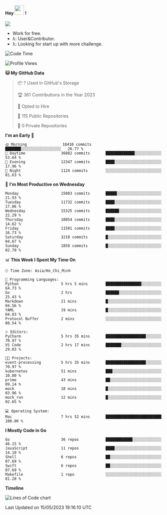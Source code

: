 
#### Hey <img src="https://media.giphy.com/media/hvRJCLFzcasrR4ia7z/giphy.gif" width="30"> !
![](https://komarev.com/ghpvc/?username=your-github-username)
- Work for free.
- λ: User&Contributor. 
- λ: Looking for start up with more challenge.

<!--START_SECTION:waka-->
![Code Time](http://img.shields.io/badge/Code%20Time-996%20hrs%2032%20mins-blue)

![Profile Views](http://img.shields.io/badge/Profile%20Views-126-blue)

**🐱 My GitHub Data** 

> 📦 ? Used in GitHub's Storage 
 > 
> 🏆 361 Contributions in the Year 2023
 > 
> 💼 Opted to Hire
 > 
> 📜 115 Public Repositories 
 > 
> 🔑 0 Private Repositories 
 > 
**I'm an Early 🐤** 

```text
🌞 Morning                18410 commits       ███████░░░░░░░░░░░░░░░░░░   26.77 % 
🌆 Daytime                36882 commits       █████████████░░░░░░░░░░░░   53.64 % 
🌃 Evening                12347 commits       ████░░░░░░░░░░░░░░░░░░░░░   17.96 % 
🌙 Night                  1124 commits        ░░░░░░░░░░░░░░░░░░░░░░░░░   01.63 % 
```
📅 **I'm Most Productive on Wednesday** 

```text
Monday                   15083 commits       █████░░░░░░░░░░░░░░░░░░░░   21.93 % 
Tuesday                  11732 commits       ████░░░░░░░░░░░░░░░░░░░░░   17.06 % 
Wednesday                15325 commits       ██████░░░░░░░░░░░░░░░░░░░   22.29 % 
Thursday                 10054 commits       ████░░░░░░░░░░░░░░░░░░░░░   14.62 % 
Friday                   11501 commits       ████░░░░░░░░░░░░░░░░░░░░░   16.73 % 
Saturday                 3210 commits        █░░░░░░░░░░░░░░░░░░░░░░░░   04.67 % 
Sunday                   1858 commits        █░░░░░░░░░░░░░░░░░░░░░░░░   02.70 % 
```


📊 **This Week I Spent My Time On** 

```text
🕑︎ Time Zone: Asia/Ho_Chi_Minh

💬 Programming Languages: 
Python                   5 hrs 5 mins        ████████████████░░░░░░░░░   64.73 % 
Go                       2 hrs               ██████░░░░░░░░░░░░░░░░░░░   25.43 % 
Markdown                 21 mins             █░░░░░░░░░░░░░░░░░░░░░░░░   04.56 % 
YAML                     19 mins             █░░░░░░░░░░░░░░░░░░░░░░░░   04.03 % 
Protocol Buffer          2 mins              ░░░░░░░░░░░░░░░░░░░░░░░░░   00.54 % 

🔥 Editors: 
PyCharm                  5 hrs 35 mins       ██████████████████░░░░░░░   70.97 % 
VS Code                  2 hrs 17 mins       ███████░░░░░░░░░░░░░░░░░░   29.03 % 

🐱‍💻 Projects: 
event-processing         5 hrs 35 mins       ██████████████████░░░░░░░   70.97 % 
kubernetes               51 mins             ███░░░░░░░░░░░░░░░░░░░░░░   10.80 % 
prime                    43 mins             ██░░░░░░░░░░░░░░░░░░░░░░░   09.14 % 
mock                     18 mins             █░░░░░░░░░░░░░░░░░░░░░░░░   03.96 % 
mock_run                 12 mins             █░░░░░░░░░░░░░░░░░░░░░░░░   02.65 % 

💻 Operating System: 
Mac                      7 hrs 52 mins       █████████████████████████   100.00 % 
```

**I Mostly Code in Go** 

```text
Go                       36 repos            ████████████░░░░░░░░░░░░░   46.15 % 
JavaScript               11 repos            ████░░░░░░░░░░░░░░░░░░░░░   14.10 % 
Shell                    6 repos             ██░░░░░░░░░░░░░░░░░░░░░░░   07.69 % 
Swift                    6 repos             ██░░░░░░░░░░░░░░░░░░░░░░░   07.69 % 
Makefile                 1 repo              ░░░░░░░░░░░░░░░░░░░░░░░░░   01.28 % 
```



**Timeline**

![Lines of Code chart](https://raw.githubusercontent.com/9bany/9bany/master/assets/bar_graph.png)


 Last Updated on 15/05/2023 19:16:10 UTC
<!--END_SECTION:waka-->
